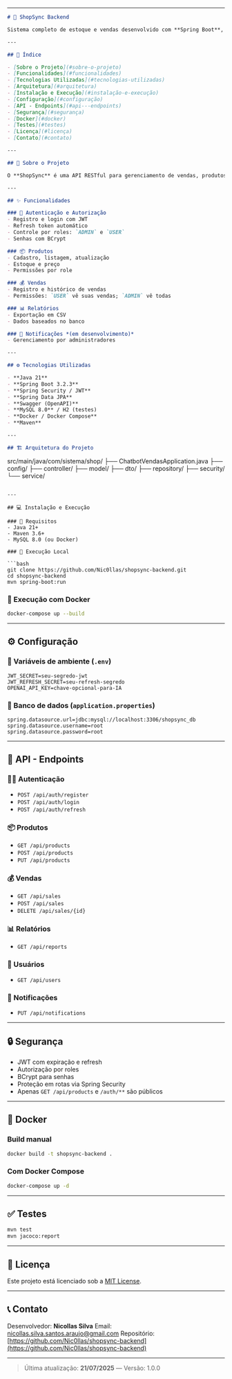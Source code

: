 
---

```markdown
# 🔧 ShopSync Backend

Sistema completo de estoque e vendas desenvolvido com **Spring Boot**, oferecendo autenticação JWT, controle de produtos, vendas, usuários, geração de relatórios e integração futura com IA via OpenAI.

---

## 📑 Índice

- [Sobre o Projeto](#sobre-o-projeto)
- [Funcionalidades](#funcionalidades)
- [Tecnologias Utilizadas](#tecnologias-utilizadas)
- [Arquitetura](#arquitetura)
- [Instalação e Execução](#instalação-e-execução)
- [Configuração](#configuração)
- [API - Endpoints](#api---endpoints)
- [Segurança](#segurança)
- [Docker](#docker)
- [Testes](#testes)
- [Licença](#licença)
- [Contato](#contato)

---

## 🎯 Sobre o Projeto

O **ShopSync** é uma API RESTful para gerenciamento de vendas, produtos, usuários e relatórios, com autenticação baseada em JWT. Ideal para sistemas de ponto de venda, e-commerces ou gestão comercial.

---

## ✨ Funcionalidades

### 🔐 Autenticação e Autorização
- Registro e login com JWT
- Refresh token automático
- Controle por roles: `ADMIN` e `USER`
- Senhas com BCrypt

### 📦 Produtos
- Cadastro, listagem, atualização
- Estoque e preço
- Permissões por role

### 💰 Vendas
- Registro e histórico de vendas
- Permissões: `USER` vê suas vendas; `ADMIN` vê todas

### 📊 Relatórios
- Exportação em CSV
- Dados baseados no banco

### 📢 Notificações *(em desenvolvimento)*
- Gerenciamento por administradores

---

## ⚙️ Tecnologias Utilizadas

- **Java 21**
- **Spring Boot 3.2.3**
- **Spring Security / JWT**
- **Spring Data JPA**
- **Swagger (OpenAPI)**
- **MySQL 8.0** / H2 (testes)
- **Docker / Docker Compose**
- **Maven**

---

## 🏗 Arquitetura do Projeto

```

src/main/java/com/sistema/shop/
├── ChatbotVendasApplication.java
├── config/
├── controller/
├── model/
├── dto/
├── repository/
├── security/
└── service/

````

---

## 💻 Instalação e Execução

### 🔸 Requisitos
- Java 21+
- Maven 3.6+
- MySQL 8.0 (ou Docker)

### 🔸 Execução Local

```bash
git clone https://github.com/Nic0llas/shopsync-backend.git
cd shopsync-backend
mvn spring-boot:run
````

### 🔸 Execução com Docker

```bash
docker-compose up --build
```

---

## ⚙️ Configuração

### 🔐 Variáveis de ambiente (`.env`)

```env
JWT_SECRET=seu-segredo-jwt
JWT_REFRESH_SECRET=seu-refresh-segredo
OPENAI_API_KEY=chave-opcional-para-IA
```

### 💾 Banco de dados (`application.properties`)

```properties
spring.datasource.url=jdbc:mysql://localhost:3306/shopsync_db
spring.datasource.username=root
spring.datasource.password=root
```

---

## 📡 API - Endpoints

### 🧑‍💼 Autenticação

* `POST /api/auth/register`
* `POST /api/auth/login`
* `POST /api/auth/refresh`

### 📦 Produtos

* `GET /api/products`
* `POST /api/products`
* `PUT /api/products`

### 💰 Vendas

* `GET /api/sales`
* `POST /api/sales`
* `DELETE /api/sales/{id}`

### 📊 Relatórios

* `GET /api/reports`

### 👥 Usuários

* `GET /api/users`

### 🔔 Notificações

* `PUT /api/notifications`

---

## 🔒 Segurança

* JWT com expiração e refresh
* Autorização por roles
* BCrypt para senhas
* Proteção em rotas via Spring Security
* Apenas `GET /api/products` e `/auth/**` são públicos

---

## 🐳 Docker

### Build manual

```bash
docker build -t shopsync-backend .
```

### Com Docker Compose

```bash
docker-compose up -d
```

---

## ✅ Testes

```bash
mvn test
mvn jacoco:report
```

---

## 📝 Licença

Este projeto está licenciado sob a [MIT License](LICENSE).

---

## 📞 Contato

Desenvolvedor: **Nicollas Silva**
Email: [nicollas.silva.santos.araujo@gmail.com](mailto:nicollas.silva.santos.araujo@gmail.com)
Repositório: [https://github.com/Nic0llas/shopsync-backend](https://github.com/Nic0llas/shopsync-backend)

---

> Última atualização: **21/07/2025** — Versão: 1.0.0

````